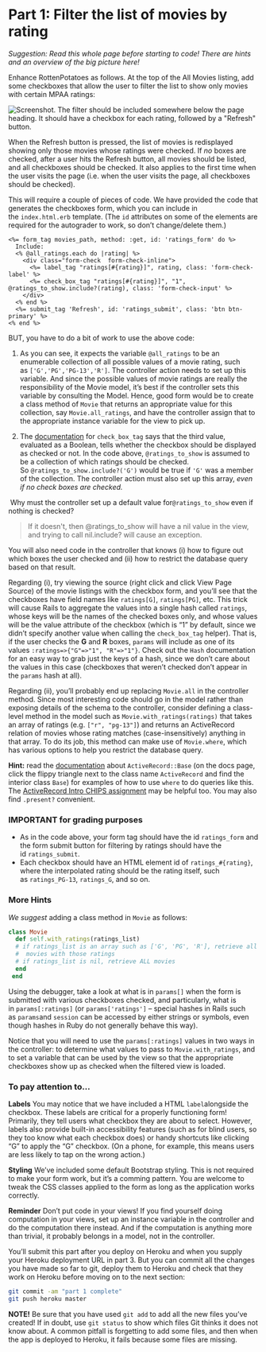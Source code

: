 # Part 1: Filter the list of movies by rating

_Suggestion: Read this whole page before starting to code! There are hints and an overview of the big picture here!_

Enhance RottenPotatoes as follows. At the top of the All Movies listing, add some checkboxes that allow the user to filter the list to show only movies with certain MPAA ratings:

![Screenshot. The filter should be included somewhere below the page heading. It should have a checkbox for each rating, followed by a "Refresh" button.](https://apollo-media.codio.com/media%2F1%2F222744519f1bdd7b747b690d8d2ce76b-ecf42aa98fcb72b9.webp)

When the Refresh button is pressed, the list of movies is redisplayed showing only those movies whose ratings were checked. If _no_ boxes are checked, after a user hits the Refresh button, all movies should be listed, and all checkboxes should be checked. It also applies to the first time when the user visits the page (i.e. when the user visits the page, all checkboxes should be checked).

This will require a couple of pieces of code. We have provided the code that generates the checkboxes form, which you can include in the `index.html.erb` template. (The `id` attributes on some of the elements are required for the autograder to work, so don’t change/delete them.)

```erb
<%= form_tag movies_path, method: :get, id: 'ratings_form' do %>
  Include:
  <% @all_ratings.each do |rating| %>
    <div class="form-check  form-check-inline">
      <%= label_tag "ratings[#{rating}]", rating, class: 'form-check-label' %>
      <%= check_box_tag "ratings[#{rating}]", "1",  @ratings_to_show.include?(rating), class: 'form-check-input' %>
    </div>
  <% end %>
  <%= submit_tag 'Refresh', id: 'ratings_submit', class: 'btn btn-primary' %>
<% end %>
```

BUT, you have to do a bit of work to use the above code:

1.  As you can see, it expects the variable `@all_ratings` to be an enumerable collection of all possible values of a movie rating, such as `['G','PG','PG-13','R']`. The controller action needs to set up this variable. And since the possible values of movie ratings are really the responsibility of the Movie model, it’s best if the controller sets this variable by consulting the Model. Hence, good form would be to create a class method of `Movie` that returns an appropriate value for this collection, say `Movie.all_ratings`, and have the controller assign that to the appropriate instance variable for the view to pick up.
    
2.  The [documentation](https://api.rubyonrails.org/v4.2.11/) for `check_box_tag` says that the third value, evaluated as a Boolean, tells whether the checkbox should be displayed as checked or not. In the code above, `@ratings_to_show` is assumed to be a collection of which ratings should be checked. So `@ratings_to_show.include?('G')` would be true if `'G'` was a member of the collection. The controller action must also set up this array, _even if no check boxes are checked._
    

 Why must the controller set up a default value for`@ratings_to_show` even if nothing is checked?

> If it doesn't, then @ratings_to_show will have a nil value in the view, and trying to call nil.include? will cause an exception.

You will also need code in the controller that knows (i) how to figure out which boxes the user checked and (ii) how to restrict the database query based on that result.

Regarding (i), try viewing the source (right click and click View Page Source) of the movie listings with the checkbox form, and you’ll see that the checkboxes have field names like `ratings[G]`, `ratings[PG]`, etc. This trick will cause Rails to aggregate the values into a single hash called `ratings`, whose keys will be the names of the checked boxes only, and whose values will be the value attribute of the checkbox (which is “1” by default, since we didn’t specify another value when calling the `check_box_tag` helper). That is, if the user checks the **G** and **R** boxes, `params` will include as one of its values `:ratings=>{"G"=>"1", "R"=>"1"}`. Check out the `Hash` documentation for an easy way to grab just the keys of a hash, since we don’t care about the values in this case (checkboxes that weren’t checked don’t appear in the `params` hash at all).

Regarding (ii), you’ll probably end up replacing `Movie.all` in the controller method. Since most interesting code should go in the model rather than exposing details of the schema to the controller, consider defining a class-level method in the model such as `Movie.with_ratings(ratings)` that takes an array of ratings (e.g. `["r", "pg-13"]`) and returns an ActiveRecord relation of movies whose rating matches (case-insensitively) anything in that array. To do its job, this method can make use of `Movie.where`, which has various options to help you restrict the database query.

**Hint:** read the [documentation](https://api.rubyonrails.org/v4.2.11) about `ActiveRecord::Base` (on the docs page, click the flippy triangle next to the class name `ActiveRecord` and find the interior class `Base`) for examples of how to use `where` to do queries like this. The [ActiveRecord Intro CHIPS assignment](https://parlorpolo-macroexotic.codio.io/saasbook/hw-activerecord-intro) may be helpful too. You may also find `.present?` convenient.

### IMPORTANT for grading purposes

-   As in the code above, your form tag should have the id `ratings_form` and the form submit button for filtering by ratings should have the id `ratings_submit`.
-   Each checkbox should have an HTML element id of `ratings_#{rating}`, where the interpolated rating should be the rating itself, such as `ratings_PG-13`, `ratings_G`, and so on.

### More Hints

_We suggest_ adding a class method in `Movie` as follows:

```ruby
class Movie
  def self.with_ratings(ratings_list)
  # if ratings_list is an array such as ['G', 'PG', 'R'], retrieve all
  #  movies with those ratings
  # if ratings_list is nil, retrieve ALL movies
  end
 end
```

Using the debugger, take a look at what is in `params[]` when the form is submitted with various checkboxes checked, and particularly, what is in `params[:ratings]` (or `params['ratings']` – special hashes in Rails such as `params`and `session` can be accessed by either strings or symbols, even though hashes in Ruby do not generally behave this way).

Notice that you will need to use the `params[:ratings]` values in two ways in the controller: to determine what values to pass to `Movie.with_ratings`, and to set a variable that can be used by the view so that the appropriate checkboxes show up as checked when the filtered view is loaded.

### To pay attention to…

**Labels** You may notice that we have included a HTML `label`alongside the checkbox. These labels are critical for a properly functioning form! Primarily, they tell users what checkbox they are about to select. However, labels also provide built-in accessibility features (such as for blind users, so they too know what each checkbox does) or handy shortcuts like clicking “G” to apply the “G” checkbox. (On a phone, for example, this means users are less likely to tap on the wrong action.)

**Styling** We’ve included some default Bootstrap styling. This is not required to make your form work, but it’s a comming pattern. You are welcome to tweak the CSS classes applied to the form as long as the application works correctly.

**Reminder** Don’t put code in your views! If you find yourself doing computation in your views, set up an instance variable in the controller and do the computation there instead. And if the computation is anything more than trivial, it probably belongs in a model, not in the controller.

You’ll submit this part after you deploy on Heroku and when you supply your Heroku deployment URL in part 3. But you can commit all the changes you have made so far to git, deploy them to Heroku and check that they work on Heroku before moving on to the next section:

```sh
git commit -am "part 1 complete"
git push heroku master
```

**NOTE!** Be sure that you have used `git add` to add all the new files you’ve created! If in doubt, use `git status` to show which files Git thinks it does not know about. A common pitfall is forgetting to add some files, and then when the app is deployed to Heroku, it fails because some files are missing.